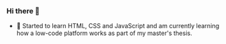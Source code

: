 ### Hi there 👋



- 🌱 Started to learn HTML, CSS and JavaScript and am currently learning how a low-code platform works as part of my master's thesis. 



